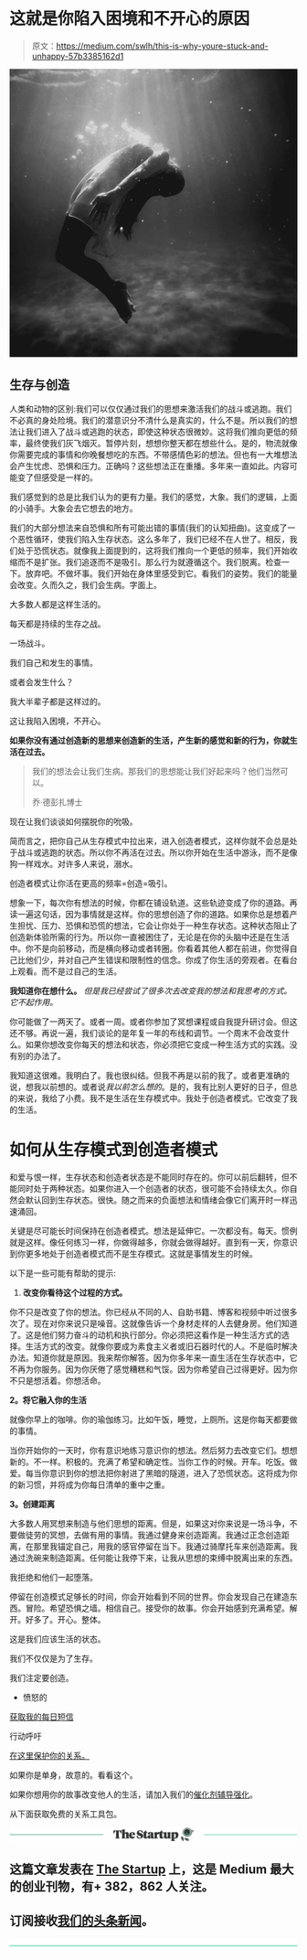 # 这就是你陷入困境和不开心的原因

> 原文：<https://medium.com/swlh/this-is-why-youre-stuck-and-unhappy-57b3385162d1>

![](img/b9d71d308f07fc82d8deea92bf9ae62f.png)

## 生存与创造

人类和动物的区别:我们可以仅仅通过我们的思想来激活我们的战斗或逃跑。我们不必真的身处险境。我们的潜意识分不清什么是真实的，什么不是。所以我们的想法让我们进入了战斗或逃跑的状态，即使这种状态很微妙。这将我们推向更低的频率，最终使我们灰飞烟灭。暂停片刻，想想你整天都在想些什么。是的，物流就像你需要完成的事情和你晚餐想吃的东西。不带感情色彩的想法。但也有一大堆想法会产生忧虑、恐惧和压力。正确吗？这些想法正在重播。多年来一直如此。内容可能变了但感受是一样的。

我们感觉到的总是比我们认为的更有力量。我们的感觉，大象。我们的逻辑，上面的小骑手。大象会去它想去的地方。

我们的大部分想法来自恐惧和所有可能出错的事情(我们的认知扭曲)。这变成了一个恶性循环，使我们陷入生存状态。这么多年了，我们已经不在人世了。相反，我们处于恐慌状态。就像我上面提到的，这将我们推向一个更低的频率，我们开始收缩而不是扩张。我们追逐而不是吸引。那么行为就遵循这个。我们脱离。检查一下。放弃吧。不做坏事。我们开始在身体里感受到它。看我们的姿势。我们的能量会改变。久而久之，我们会生病。字面上。

大多数人都是这样生活的。

每天都是持续的生存之战。

一场战斗。

我们自己和发生的事情。

或者会发生什么？

我大半辈子都是这样过的。

这让我陷入困境，不开心。

**如果你没有通过创造新的思想来创造新的生活，产生新的感觉和新的行为，你就生活在过去。**

> 我们的想法会让我们生病。那我们的思想能让我们好起来吗？他们当然可以。
> 
> 乔·德彭扎博士

现在让我们谈谈如何摆脱你的吮吸。

简而言之，把你自己从生存模式中拉出来，进入创造者模式，这样你就不会总是处于战斗或逃跑的状态。所以你不再活在过去。所以你开始在生活中游泳，而不是像狗一样戏水。对许多人来说，溺水。

创造者模式让你活在更高的频率=创造=吸引。

想象一下，每次你有想法的时候，你都在铺设轨道。这些轨迹变成了你的道路。再读一遍这句话，因为事情就是这样。你的思想创造了你的道路。如果你总是想着产生担忧、压力、恐惧和恐慌的想法，它会让你处于一种生存状态。这种状态阻止了创造新体验所需的行为。所以你一直被困住了，无论是在你的头脑中还是在生活中。你不是向前移动，而是横向移动或者转圈。你看着其他人都在前进，你觉得自己比他们少，并对自己产生错误和限制性的信念。你成了你生活的旁观者。在看台上观看。而不是过自己的生活。

**我知道你在想什么。** *但是我已经尝试了很多次去改变我的想法和我思考的方式。它不起作用。*

你可能做了一两天了。或者一周。或者你参加了冥想课程或自我提升研讨会。但这还不够。再说一遍，我们谈论的是年复一年的布线和调节。一个周末不会改变什么。如果你想改变你每天的想法和状态，你必须把它变成一种生活方式的实践。没有别的办法了。

我知道这很难。我明白了。我也很纠结。但我不再是以前的我了。或者更准确的说，想我以前想的。或者说*我以前怎么想的*。是的，我有比别人更好的日子，但总的来说，我给了小费。我不是生活在生存模式中。我处于创造者模式。它改变了我的生活。

# 如何从生存模式到创造者模式

和爱与恨一样，生存状态和创造者状态是不能同时存在的。你可以前后翻转，但不能同时处于两种状态。如果你进入一个创造者的状态，很可能不会持续太久。你自然会默认回到生存状态。很快。随之而来的负面想法和情绪会像它们离开时一样迅速涌回。

关键是尽可能长时间保持在创造者模式。想法是延伸它。一次都没有。每天。惯例就是这样。像任何练习一样，你做得越多，你就会做得越好。直到有一天，你意识到你更多地处于创造者模式而不是生存模式。这就是事情发生的时候。

以下是一些可能有帮助的提示:

1.  **改变你看待这个过程的方式。**

你不只是改变了你的想法。你已经从不同的人、自助书籍、博客和视频中听过很多次了。现在对你来说只是噪音。这就像告诉一个身材走样的人去健身房。他们知道了。这是他们努力奋斗的动机和执行部分。你必须把这看作是一种生活方式的选择。生活方式的改变。就像你要成为素食主义者或旧石器时代的人。不是临时解决办法。知道你就是原因。我来帮你解答。因为你多年来一直生活在生存状态中，它不再为你服务。因为你厌倦了感觉糟糕和气馁。因为你希望自己过得更好。因为你不只是想活着。你想活命。

**2。将它融入你的生活**

就像你早上的咖啡。你的瑜伽练习。比如午饭，睡觉，上厕所。这是你每天都要做的事情。

当你开始你的一天时，你有意识地练习意识你的想法。然后努力去改变它们。想想新的。不一样。积极的。充满了希望和确定性。当你工作的时候。开车。吃饭。做爱。每当你意识到你的想法把你射进了黑暗的隧道，进入了恐慌状态。这将成为你的新习惯，并将成为你每日清单的重中之重。

**3。创建距离**

大多数人用冥想来制造与他们思想的距离。但是，如果这对你来说是一场斗争，不要做徒劳的冥想，去做有用的事情。我通过健身来创造距离。我通过正念创造距离，在那里我锚定自己，用我的感官停留在当下。我通过骑摩托车来创造距离。我通过洗碗来制造距离。任何能让我停下来，让我从思想的束缚中脱离出来的东西。

我拒绝和他们一起堕落。

停留在创造模式足够长的时间，你会开始看到不同的世界。你会发现自己在建造东西。冒险。希望恐惧之墙。相信自己。接受你的故事。你会开始感到充满希望。解开。好多了。开心。整体。

这是我们应该生活的状态。

我们不仅仅是为了生存。

我们注定要创造。

*   愤怒的

[获取我的每日短信](https://www.theangrytherapist.com/)

行动呼吁

[在这里保护你的关系。](https://coursecraft.net/c/theangrytherapist/splash)

如果你是单身，故意的。看看这个。

如果你想用你的故事改变他人的生活，请加入我们的[催化剂辅导强化](https://www.jrni.co/life-coach-training-program?src=medium)。

从下面获取免费的关系工具包。

[![](img/308a8d84fb9b2fab43d66c117fcc4bb4.png)](https://medium.com/swlh)

## 这篇文章发表在 [The Startup](https://medium.com/swlh) 上，这是 Medium 最大的创业刊物，有+ 382，862 人关注。

## 订阅接收[我们的头条新闻](http://growthsupply.com/the-startup-newsletter/)。

[![](img/b0164736ea17a63403e660de5dedf91a.png)](https://medium.com/swlh)